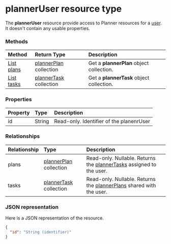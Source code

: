 # plannerUser resource type

The **plannerUser** resource provide access to Planner resources for a [user](user.md). It doesn't contain any usable properties.


### Methods

| Method		   | Return Type	|Description|
|:---------------|:--------|:----------|
|[List plans](../api/planneruser_list_plans.md) |[plannerPlan](plannerplan.md) collection| Get a **plannerPlan** object collection.|
|[List tasks](../api/planneruser_list_tasks.md) |[plannerTask](plannertask.md) collection| Get a **plannerTask** object collection.|

### Properties
| Property	   | Type	|Description|
|:---------------|:--------|:----------|
|id|String| Read-only. Identifier of the planenrUser|

### Relationships
| Relationship | Type	|Description|
|:---------------|:--------|:----------|
|plans|[plannerPlan](plannerplan.md) collection| Read-only. Nullable. Returns the [plannerTasks](plannertask.md) assigned to the user.|
|tasks|[plannerTask](plannertask.md) collection| Read-only. Nullable. Returns the [plannerPlans](plannerplan.md) shared with the user.|

### JSON representation

Here is a JSON representation of the resource.

<!-- {
  "blockType": "resource",
  "optionalProperties": [

  ],
  "@odata.type": "microsoft.graph.plannerUser"
}-->

```json
{
  "id": "String (identifier)"
}

```

<!-- uuid: 8fcb5dbc-d5aa-4681-8e31-b001d5168d79
2015-10-25 14:57:30 UTC -->
<!-- {
  "type": "#page.annotation",
  "description": "plannerUser resource",
  "keywords": "",
  "section": "documentation",
  "tocPath": ""
}-->